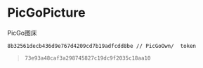 # PicGoPicture
PicGo图床

```
8b32561decb436d9e767d4209cd7b19adfcdd8be // PicGoOwn/  token
```

> `73e93a48caf3a298745827c19dc9f2035c18aa10`
